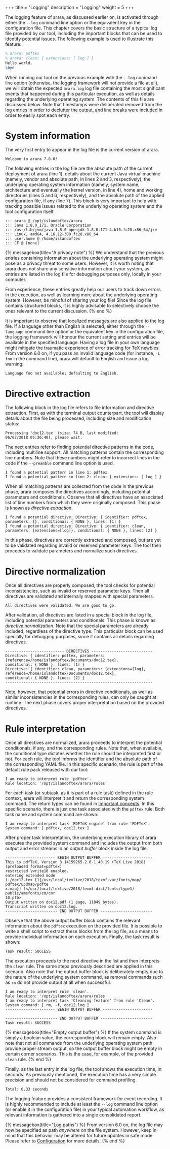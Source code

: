 +++
title = "Logging"
description = "Logging"
weight = 5
+++

The logging feature of arara, as discussed earlier on, is activated through
either the `--log` command line option or the equivalent key in the
configuration file. This chapter covers the basic structure of a typical log
file provided by our tool, including the important blocks that can be used to
identify potential issues. The following example is used to illustrate this
feature:

```tex
% arara: pdftex
% arara: clean: { extensions: [ log ] }
Hello world.
\bye
```

When running our tool on the previous example with the `--log` command line
option (otherwise, the logging framework will not provide a file at all), we
will obtain the expected `arara.log` log file containing the most significant
events that happened during this particular execution, as well as details
regarding the underlying operating system. The contents of this file are
discussed below. Note that timestamps were deliberated removed from the log
entries in order to declutter the output, and line breaks were included in order
to easily spot each entry.

# System information

The very first entry to appear in the log file is the current version of arara.

```text
Welcome to arara 7.0.0!
```

The following entries in the log file are the absolute path of the current
deployment of arara (line 1), details about the current Java virtual machine
(namely, vendor and absolute path, in lines 2 and 3, respectively), the
underlying operating system information (namely, system name, architecture and
eventually the kernel version, in line 4), home and working directories (lines 5
and 6, respectively), and the absolute path of the applied configuration file,
if any (line 7). This block is very important to help with tracking possible
issues related to the underlying operating system and the tool configuration
itself.

```text
::: arara @ /opt/islandoftex/arara
::: Java 1.8.0_171, Oracle Corporation
::: /usr/lib/jvm/java-1.8.0-openjdk-1.8.0.171-4.b10.fc28.x86_64/jre
::: Linux, amd64, 4.16.12-300.fc28.x86_64
::: user.home @ /home/islandoftex
::: CF @ [none]
```

{% messagebox(title="A privacy note") %}
We understand that the previous entries containing information about the
underlying operating system might pose as a privacy threat to some
users. However, it is worth noting that arara does not share any sensitive
information about your system, as entries are listed in the log file for
debugging purposes only, locally in your computer.

From experience, these entries greatly help our users to track down errors in
the execution, as well as learning more about the underlying operating
system. However, be mindful of sharing your log file! Since the log file
contains structured blocks, it is highly advisable to selectively choose the
ones relevant to the current discussion.
{% end %}

It is important to observe that localized messages are also applied to the log
file. If a language other than English is selected, either through the
`--language` command line option or the equivalent key in the configuration
file, the logging framework will honour the current setting and entries will be
available in the specified language. Having a log file in your own language
might mitigate the traumatic experience of error tracking for TeX newbies. From
version 6.0 on, if you pass an invalid language code (for instance, `-L foo` in
the command line), arara will default to English and issue a log warning:

```text
Language foo not available; defaulting to English.
```

# Directive extraction

The following block in the log file refers to file information and directive
extraction. First, as with the terminal output counterpart, the tool will
display details about the file being processed, including size and modification
status:

```text
Processing 'doc12.tex' (size: 74 B, last modified:
06/02/2018 05:36:40), please wait.
```

The next entries refer to finding potential directive patterns in the code,
including multiline support. All matching patterns contain the corresponding
line numbers. Note that these numbers might refer to incorrect lines in the code
if the `--preamble` command line option is used.

```text
I found a potential pattern in line 1: pdftex
I found a potential pattern in line 2: clean: { extensions: [ log ] }
```

When all matching patterns are collected from the code in the previous phase,
arara composes the directives accordingly, including potential parameters and
conditionals. Observe that all directives have an associated list of line
numbers from which they were originally composed. This phase is known as
*directive extraction*.

```text
I found a potential directive: Directive: { identifier: pdftex,
parameters: {}, conditional: { NONE }, lines: [1] }
I found a potential directive: Directive: { identifier: clean,
parameters: {extensions=[log]}, conditional: { NONE }, lines: [2] }
```

In this phase, directives are correctly extracted and composed, but are yet to
be validated regarding invalid or reserved parameter keys. The tool then
proceeds to validate parameters and normalize such directives.

# Directive normalization

Once all directives are properly composed, the tool checks for potential
inconsistencies, such as invalid or reserved parameter keys. Then all directives
are validated and internally mapped with special parameters.

```text
All directives were validated. We are good to go.
```

After validation, all directives are listed in a special block in the log file,
including potential parameters and conditionals. This phase is known as
*directive normalization*. Note that the special parameters are already
included, regardless of the directive type. This particular block can be used
specially for debugging purposes, since it contains all details regarding
directives.

```text
-------------------------- DIRECTIVES ---------------------------
Directive: { identifier: pdftex, parameters:
{reference=/home/islandoftex/Documents/doc12.tex},
conditional: { NONE }, lines: [1] }
Directive: { identifier: clean, parameters: {extensions=[log],
reference=/home/islandoftex/Documents/doc12.tex},
conditional: { NONE }, lines: [2] }
-----------------------------------------------------------------
```

Note, however, that potential errors in directive conditionals, as well as
similar inconsistencies in the corresponding rules, can only be caught at
runtime. The next phase covers proper interpretation based on the provided
directives.

# Rule interpretation

Once all directives are normalized, arara proceeds to interpret the potential
conditionals, if any, and the corresponding rules. Note that, when available,
the conditional type dictates whether the rule should be interpreted first or
not. For each rule, the tool informs the identifier and the absolute path of the
corresponding YAML file. In this specific scenario, the rule is part of the
default rule pack released with our tool:

```text
I am ready to interpret rule 'pdftex'.
Rule location: '/opt/islandoftex/arara/rules'
```

For each task (or subtask, as it is part of a rule task) defined in the rule
context, arara will interpret it and return the corresponding system
command. The return types can be found in [Important concepts](/manual/concepts). In this
specific scenario, there is just one task associated with the `pdftex`
rule. Both task name and system command are shown:

```text
I am ready to interpret task 'PDFTeX engine' from rule 'PDFTeX'.
System command: [ pdftex, doc12.tex ]
```

After proper task interpretation, the underlying execution library of arara
executes the provided system command and includes the output from both output
and error streams in an *output buffer* block inside the log file.

```text
---------------------- BEGIN OUTPUT BUFFER ----------------------
This is pdfTeX, Version 3.14159265-2.6-1.40.19 (TeX Live 2018)
(preloaded format=pdftex)
restricted \write18 enabled.
entering extended mode
(./doc12.tex [1{/usr/local/texlive/2018/texmf-var/fonts/map/
pdftex/updmap/pdfte
x.map}] )</usr/local/texlive/2018/texmf-dist/fonts/type1/
public/amsfonts/cm/cmr
10.pfb>
Output written on doc12.pdf (1 page, 11849 bytes).
Transcript written on doc12.log.
----------------------- END OUTPUT BUFFER -----------------------
```

Observe that the above output buffer block contains the relevant information
about the `pdftex` execution on the provided file. It is possible to write a
shell script to extract these blocks from the log file, as a means to provide
individual information on each execution. Finally, the task result is shown:

```text
Task result: SUCCESS
```

The execution proceeds to the next directive in the list and then interprets the
`clean` rule. The same steps previously described are applied in this
scenario. Also note that the output buffer block is deliberately empty due to
the nature of the underlying system command, as removal commands such as `rm` do
not provide output at all when successful.

```text
I am ready to interpret rule 'clean'.
Rule location: '/opt/islandoftex/arara/rules'
I am ready to interpret task 'Cleaning feature' from rule 'Clean'.
System command: [ rm, -f, doc12.log ]
---------------------- BEGIN OUTPUT BUFFER ----------------------

----------------------- END OUTPUT BUFFER -----------------------
Task result: SUCCESS
```

{% messagebox(title="Empty output buffer") %}
If the system command is simply a boolean value, the corresponding block will
remain empty. Also note that not all commands from the underlying operating
system path provide proper stream output, so the output buffer block might be
empty in certain corner scenarios. This is the case, for example, of the
provided `clean` rule.
{% end %}

Finally, as the last entry in the log file, the tool shows the execution time,
in seconds. As previously mentioned, the execution time has a very simple
precision and should not be considered for command profiling.

```text
Total: 0.33 seconds
```

The logging feature provides a consistent framework for event recording. It is
highly recommended to include at least the `--log` command line option (or
enable it in the configuration file) in your typical automation workflow, as
relevant information is gathered into a single consolidated report.

{% messagebox(title="Log paths") %}
From version 6.0 on, the log file may now be specified as path *anywhere* on the
file system. However, keep in mind that this behavior may be altered for future
updates in safe mode. Please refer to [Configuration](/manual/configuration) for
more details.
{% end %}
